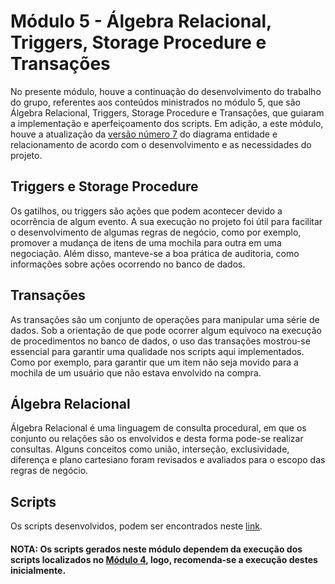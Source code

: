 # Módulo 5 - Álgebra Relacional, Triggers, Storage Procedure e Transações

No presente módulo, houve a continuação do desenvolvimento do trabalho do grupo, referentes aos conteúdos ministrados no módulo 5, que são Álgebra Relacional, Triggers, Storage Procedure e Transações, que guiaram a implementação e aperfeiçoamento dos scripts. Em adição, a este módulo, houve a atualização da [versão número 7](../Modulo%201%20-%20DER/der_bruvic_v7.png) do diagrama entidade e relacionamento de acordo com o desenvolvimento e as necessidades do projeto. 

## Triggers e Storage Procedure
Os gatilhos, ou triggers são ações que podem acontecer devido a ocorrência de algum evento. A sua execução no projeto foi útil para facilitar o desenvolvimento de algumas regras de negócio, como por exemplo, promover a mudança de itens de uma mochila para outra em uma negociação. Além disso, manteve-se a boa prática de auditoria, como informações sobre ações ocorrendo no banco de dados.

## Transações
As transações são um conjunto de operações para manipular uma série de dados. Sob a orientação de que pode ocorrer algum equívoco na execução de procedimentos no banco de dados, o uso das transações mostrou-se essencial para garantir uma qualidade nos scripts aqui implementados. Como por exemplo, para garantir que um item não seja movido para a mochila de um usuário que não estava envolvido na compra.

## Álgebra Relacional
Álgebra Relacional é uma linguagem de consulta procedural, em que os conjunto ou relações são os envolvidos e desta forma pode-se realizar consultas. Alguns conceitos como união, interseção, exclusividade, diferença e plano cartesiano foram revisados e avaliados para o escopo das regras de negócio.

## Scripts
Os scripts desenvolvidos, podem ser encontrados neste [link](https://github.com/SBD1/Grupo12_Bruvic/tree/main/Modulo%205%20-%20Algebra%20Relacional%2C%20Triggers%2C%20SP%20e%20Transacoes).

#### NOTA: Os scripts gerados neste módulo dependem da execução dos scripts localizados no [Módulo 4](https://github.com/SBD1/Grupo12_Bruvic/tree/main/Modulo%204%20-%20SQL/src/scripts/), logo, recomenda-se a execução destes inicialmente.
